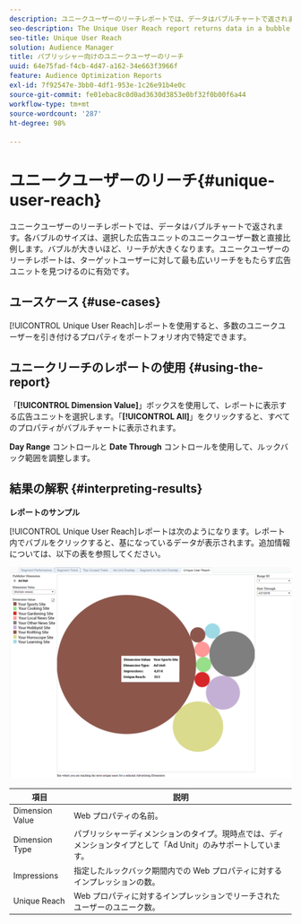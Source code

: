 ```yaml
---
description: ユニークユーザーのリーチレポートでは、データはバブルチャートで返されます。各バブルのサイズは、選択した広告ユニットのユニークユーザー数と直接比例します。バブルが大きいほど、リーチが大きくなります。ユニークユーザーのリーチレポートは、ターゲットユーザーに対して最も広いリーチをもたらす広告ユニットを見つけるのに有効です。
seo-description: The Unique User Reach report returns data in a bubble chart. Each bubble is sized in direct proportion to the number of unique users for your selected ad units. A larger bubble indicates greater reach than a smaller bubble. The Unique User Reach report helps you find the ad unit that provides the broadest reach against your targeted users.
seo-title: Unique User Reach
solution: Audience Manager
title: パブリッシャー向けのユニークユーザーのリーチ
uuid: 64e75fad-f4cb-4d47-a162-34e663f3966f
feature: Audience Optimization Reports
exl-id: 7f92547e-3bb0-4df1-953e-1c26e91b4e0c
source-git-commit: fe01ebac8c0d0ad3630d3853e0bf32f0b00f6a44
workflow-type: tm+mt
source-wordcount: '287'
ht-degree: 98%

---
```


# ユニークユーザーのリーチ{#unique-user-reach}

ユニークユーザーのリーチレポートでは、データはバブルチャートで返されます。各バブルのサイズは、選択した広告ユニットのユニークユーザー数と直接比例します。バブルが大きいほど、リーチが大きくなります。ユニークユーザーのリーチレポートは、ターゲットユーザーに対して最も広いリーチをもたらす広告ユニットを見つけるのに有効です。

## ユースケース {#use-cases}

[!UICONTROL Unique User Reach]レポートを使用すると、多数のユニークユーザーを引き付けるプロパティをポートフォリオ内で特定できます。

## ユニークリーチのレポートの使用 {#using-the-report}

「**[!UICONTROL Dimension Value]**」ボックスを使用して、レポートに表示する広告ユニットを選択します。「**[!UICONTROL All]**」をクリックすると、すべてのプロパティがバブルチャートに表示されます。

**Day Range** コントロールと **Date Through** コントロールを使用して、ルックバック範囲を調整します。

## 結果の解釈 {#interpreting-results}

**レポートのサンプル**

[!UICONTROL Unique User Reach]レポートは次のようになります。レポート内でバブルをクリックすると、基になっているデータが表示されます。追加情報については、以下の表を参照してください。

![](assets/publisher_unique_user_reach.png)

| 項目 | 説明 |
|--- |--- |
| Dimension Value | Web プロパティの名前。 |
| Dimension Type | パブリッシャーディメンションのタイプ。現時点では、ディメンションタイプとして「Ad Unit」のみサポートしています。 |
| Impressions | 指定したルックバック期間内での Web プロパティに対するインプレッションの数。 |
| Unique Reach | Web プロパティに対するインプレッションでリーチされたユーザーのユニーク数。 |
